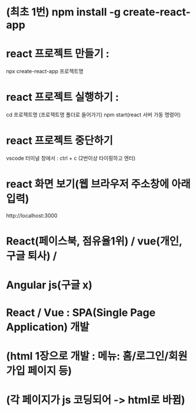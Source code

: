 # (최초 1번) npm install -g create-react-app

# react 프로젝트 만들기 : 
npx create-react-app 프로젝트명

# react 프로젝트 실행하기 :
cd 프로젝트명 (프로젝트명 폴더로 들어가기)
npm start(react 서버 가동 명령어)

# react 프로젝트 중단하기
vscode 터미널 창에서 : ctrl + c (2번이상 타이핑하고 엔터)

# react 화면 보기(웹 브라우저 주소창에 아래 입력)
http://localhost:3000

# React(페이스북, 점유율1위) / vue(개인, 구글 퇴사) / 
# Angular js(구글 x)

# React / Vue : SPA(Single Page Application) 개발
#       (html 1장으로 개발 : 메뉴: 홈/로그인/회원가입 페이지 등)
#         (각 페이지가 js 코딩되어 -> html로 바뀜)

